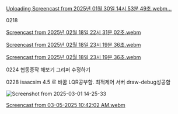 
[Uploading Screencast from 2025년 01월 30일 14시 53분 49초.webm…]()

0218

[Screencast from 2025년 02월 18일 22시 31분 02초.webm](https://github.com/user-attachments/assets/5fe5a86d-2f23-4220-ac38-703494fc34ea)


[Screencast from 2025년 02월 18일 23시 19분 36초.webm](https://github.com/user-attachments/assets/4007583e-c80e-4ea7-9c0e-eac7b27b253e)

[Screencast from 2025년 02월 18일 23시 19분 36초.webm](https://github.com/user-attachments/assets/e350ad11-3de4-4007-b13f-43564fe6ead8)


0224
협동종작 해보기
그리퍼 수정하기 



0228
isaacsim 4.5 로 바꿈
LQR공부함. 최적제어
서버
draw-debug성공함




![Screenshot from 2025-03-01 14-25-33](https://github.com/user-attachments/assets/44e4634f-2925-4083-be28-ac8c68ae3761)


[Screencast from 03-05-2025 10:42:02 AM.webm](https://github.com/user-attachments/assets/9c9c8b15-c5c0-4068-8eea-36f4da5c569d)

